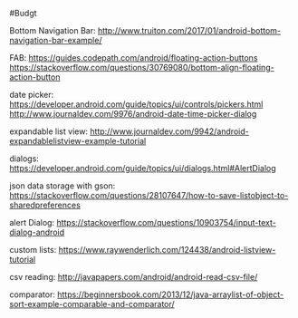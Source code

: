 #Budgt

Bottom Navigation Bar: http://www.truiton.com/2017/01/android-bottom-navigation-bar-example/
    
FAB:
https://guides.codepath.com/android/floating-action-buttons
https://stackoverflow.com/questions/30769080/bottom-align-floating-action-button

date picker: https://developer.android.com/guide/topics/ui/controls/pickers.html
http://www.journaldev.com/9976/android-date-time-picker-dialog

expandable list view: http://www.journaldev.com/9942/android-expandablelistview-example-tutorial

dialogs: https://developer.android.com/guide/topics/ui/dialogs.html#AlertDialog

json data storage with gson: https://stackoverflow.com/questions/28107647/how-to-save-listobject-to-sharedpreferences

alert Dialog: https://stackoverflow.com/questions/10903754/input-text-dialog-android

custom lists: https://www.raywenderlich.com/124438/android-listview-tutorial

csv reading: http://javapapers.com/android/android-read-csv-file/

comparator: https://beginnersbook.com/2013/12/java-arraylist-of-object-sort-example-comparable-and-comparator/

